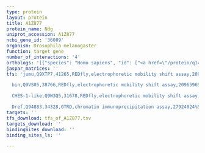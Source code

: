```yaml
---
type: protein
layout: protein
title: A1Z877
protein_name: Ndg
uniprot_accession: A1Z877
ncbi_gene_id: '36089'
organism: Drosophila melanogaster
function: target gene
number_of_interactions: '4'
orthologs: '[{"species": "Homo sapiens", "id": ["<a href=\"/protein/q14112\">Q14112</a>", "<a href=\"/protein/p14543\">P14543</a>"]}, {"species": "Danio rerio", "id": ["<a href=\"/protein/a0a0g2l836\">A0A0G2L836</a>", "X1WC52", "Q5RI93"]}, {"species": "Mus musculus", "id": ["<a href=\"/protein/p10493\">P10493</a>", "<a href=\"/protein/o88322\">O88322</a>"]}, {"species": "Rattus norvegicus", "id": ["<a href=\"/protein/w4vsr4\">W4VSR4</a>", "<a href=\"/protein/f1lm84\">F1LM84</a>"]}, {"species": "Caenorhabditis elegans", "id": ["<a href=\"/protein/q93791\">Q93791</a>"]}]'
jaspar_matrices: ''
tfs: 'jumu,Q9XTP7,41265,REDfly,electrophoretic mobility shift assay,20965965%5Buid%5D+OR+22378636%5Buid%5D,Yes

  bin,Q9VS05,38766,REDfly,electrophoretic mobility shift assay,20965965%5Buid%5D+OR+22378636%5Buid%5D,Yes

  CHES-1-like,Q9W3Q5,31678,REDfly,electrophoretic mobility shift assay,20965965%5Buid%5D+OR+22378636%5Buid%5D,Yes

  Dref,Q94883,34328,GTRD,chromatin immunoprecipitation assay,27924024%5Buid%5D,No'
targets: ''
tfs_download: tfs_of_A1Z877.tsv
targets_download: ''
bindingSites_download: ''
binding_sites_ls: ''

---
```

